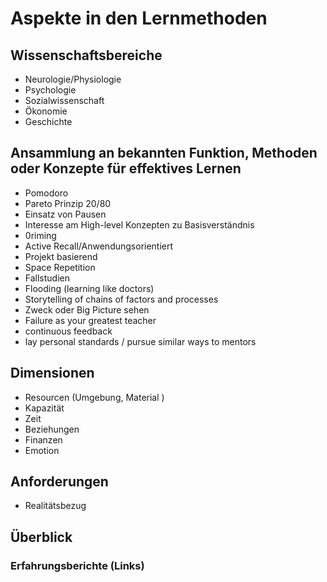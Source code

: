 # Aspekte in den Lernmethoden

## Wissenschaftsbereiche
- Neurologie/Physiologie
- Psychologie
- Sozialwissenschaft
- Ökonomie
- Geschichte

## Ansammlung an bekannten Funktion, Methoden oder Konzepte für effektives Lernen

- Pomodoro
- Pareto Prinzip 20/80
- Einsatz von Pausen
- Interesse am High-level Konzepten zu Basisverständnis
- 0riming
- Active Recall/Anwendungsorientiert
- Projekt basierend
- Space Repetition
- Fallstudien
- Flooding (learning like doctors)
- Storytelling of chains of factors and processes
- Zweck oder Big Picture sehen
- Failure as your greatest teacher
- continuous feedback
- lay personal standards / pursue similar ways to mentors


## Dimensionen

- Resourcen (Umgebung, Material )
- Kapazität
- Zeit
- Beziehungen
- Finanzen
- Emotion

## Anforderungen

- Realitätsbezug

## Überblick

### Erfahrungsberichte (Links)